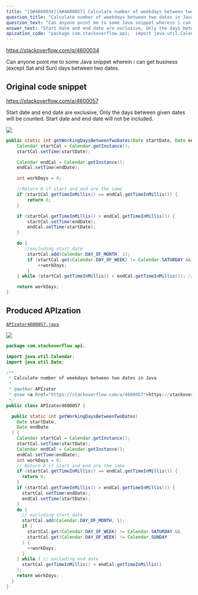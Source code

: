 ```yaml
---
title: "[Q#4600034][A#4600057] Calculate number of weekdays between two dates in Java"
question_title: "Calculate number of weekdays between two dates in Java"
question_text: "Can anyone point me to some Java snippet wherein i can get business (except Sat and Sun) days between two dates."
answer_text: "Start date and end date are exclusive, Only the days between given   dates will be counted. Start date and end date will not be included."
apization_code: "package com.stackoverflow.api;  import java.util.Calendar; import java.util.Date;  /**  * Calculate number of weekdays between two dates in Java  *  * @author APIzator  * @see <a href=\"https://stackoverflow.com/a/4600057\">https://stackoverflow.com/a/4600057</a>  */ public class APIzator4600057 {    public static int getWorkingDaysBetweenTwoDates(     Date startDate,     Date endDate   ) {     Calendar startCal = Calendar.getInstance();     startCal.setTime(startDate);     Calendar endCal = Calendar.getInstance();     endCal.setTime(endDate);     int workDays = 0;     // Return 0 if start and end are the same     if (startCal.getTimeInMillis() == endCal.getTimeInMillis()) {       return 0;     }     if (startCal.getTimeInMillis() > endCal.getTimeInMillis()) {       startCal.setTime(endDate);       endCal.setTime(startDate);     }     do {       // excluding start date       startCal.add(Calendar.DAY_OF_MONTH, 1);       if (         startCal.get(Calendar.DAY_OF_WEEK) != Calendar.SATURDAY &&         startCal.get(Calendar.DAY_OF_WEEK) != Calendar.SUNDAY       ) {         ++workDays;       }     } while ( // excluding end date       startCal.getTimeInMillis() < endCal.getTimeInMillis()     );     return workDays;   } }"
---
```


https://stackoverflow.com/q/4600034

Can anyone point me to some Java snippet wherein i can get business (except Sat and Sun) days between two dates.



## Original code snippet

https://stackoverflow.com/a/4600057

Start date and end date are exclusive, Only the days between given
  dates will be counted. Start date and end date will not be included.

<div class="code-logo"><img src="/stackoverflow.png" /></div>

```java
public static int getWorkingDaysBetweenTwoDates(Date startDate, Date endDate) {
    Calendar startCal = Calendar.getInstance();
    startCal.setTime(startDate);        

    Calendar endCal = Calendar.getInstance();
    endCal.setTime(endDate);

    int workDays = 0;

    //Return 0 if start and end are the same
    if (startCal.getTimeInMillis() == endCal.getTimeInMillis()) {
        return 0;
    }

    if (startCal.getTimeInMillis() > endCal.getTimeInMillis()) {
        startCal.setTime(endDate);
        endCal.setTime(startDate);
    }

    do {
       //excluding start date
        startCal.add(Calendar.DAY_OF_MONTH, 1);
        if (startCal.get(Calendar.DAY_OF_WEEK) != Calendar.SATURDAY && startCal.get(Calendar.DAY_OF_WEEK) != Calendar.SUNDAY) {
            ++workDays;
        }
    } while (startCal.getTimeInMillis() < endCal.getTimeInMillis()); //excluding end date

    return workDays;
}
```

## Produced APIzation

[`APIzator4600057.java`](https://github.com/pasqualesalza/apization-temp-data/raw/master/search/APIzator4600057.java)

<div class="code-logo"><img src="/apizator.png" /></div>

```java
package com.stackoverflow.api;

import java.util.Calendar;
import java.util.Date;

/**
 * Calculate number of weekdays between two dates in Java
 *
 * @author APIzator
 * @see <a href="https://stackoverflow.com/a/4600057">https://stackoverflow.com/a/4600057</a>
 */
public class APIzator4600057 {

  public static int getWorkingDaysBetweenTwoDates(
    Date startDate,
    Date endDate
  ) {
    Calendar startCal = Calendar.getInstance();
    startCal.setTime(startDate);
    Calendar endCal = Calendar.getInstance();
    endCal.setTime(endDate);
    int workDays = 0;
    // Return 0 if start and end are the same
    if (startCal.getTimeInMillis() == endCal.getTimeInMillis()) {
      return 0;
    }
    if (startCal.getTimeInMillis() > endCal.getTimeInMillis()) {
      startCal.setTime(endDate);
      endCal.setTime(startDate);
    }
    do {
      // excluding start date
      startCal.add(Calendar.DAY_OF_MONTH, 1);
      if (
        startCal.get(Calendar.DAY_OF_WEEK) != Calendar.SATURDAY &&
        startCal.get(Calendar.DAY_OF_WEEK) != Calendar.SUNDAY
      ) {
        ++workDays;
      }
    } while ( // excluding end date
      startCal.getTimeInMillis() < endCal.getTimeInMillis()
    );
    return workDays;
  }
}

```